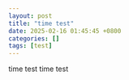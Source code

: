```yaml
---
layout: post
title: "time test"
date: 2025-02-16 01:45:45 +0800
categories: []
tags: [test]
---
```


time test time test <br>